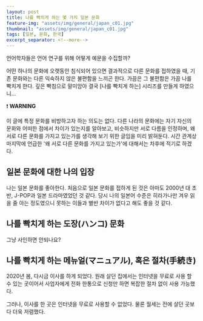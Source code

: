 ```yaml
---
layout: post
title: 나를 빡치게 하는 몇 가지 일본 문화
feature-img: "assets/img/general/japan_c01.jpg"
thumbnail: "assets/img/general/japan_c01.jpg"
tags: [일본, 문화, 한국]
excerpt_separator: <!--more-->
---
```


언어학자들은 언어 연구를 위해 어떻게 예문을 수집할까? 

어떤 하나의 문화에 오랫동안 침식되어 있으면 결과적으로 다른 문화를 접하였을 때, 기존 문화와는 다른 익숙하지 않은 불편함을 느끼곤 한다. 가끔은 그 불편함은 가끔 나를 빡치게 한다. 깊은 빡침으로 말미암아 결국 [나를 빡치게 하는] 시리즈를 만들게 하였으니...

<!--more-->

:exclamation: **WARNING**

이 글에 특정 문화를 비방하고자 하는 의도는 없다. 다른 나라의 문화에는 자기 자신의 문화와 어떠한 점에서 차이가 있는지를 알아보고, 비슷하지만 서로 다름을 인정하며, 왜 서로 다른 문화를 가지고 있는가를 생각해 보기 위한 글임을 미리 밝혀둔다. 시간 관계상 마지막에 언급한 '왜 서로 다른 문화를 가지고 있는가'에 대해서는 차후에 적기로 하겠다.

## 일본 문화에 대한 나의 입장

나는 일본 문화를 좋아한다. 처음으로 일본 문화를 접하게 된 것은 아마도 2000년 대 초반, J-POP과 일본 드라마였었던 것 같다. 당시 나의 일본어 수준은 히라가나만 겨우 읽을 줄 아는 정도였으니 못하는 이들과 별반 차이가 없다고 해도 좋을 것 같다.



## 나를 빡치게 하는 도장(ハンコ) 문화

그냥 사인하면 안되나요?



## 나를 빡치게 하는 메뉴얼(マニュアル), 혹은 절차(手続き)

2020년 봄, 다시금 이사를 하게 되었다. 원래 살던 집에서는 인터넷을 무료로 사용 할 수 있는 곳이어서 사업자에게 전화 한통으로 신청만 하면 복잡한 절차 없이 사용 가능했다.

그러나, 이사를 한 곳은 인터넷을 무료로 사용할 수 없었다. 물론 월세는 전에 살던 곳보다 더욱 저렴했다.

